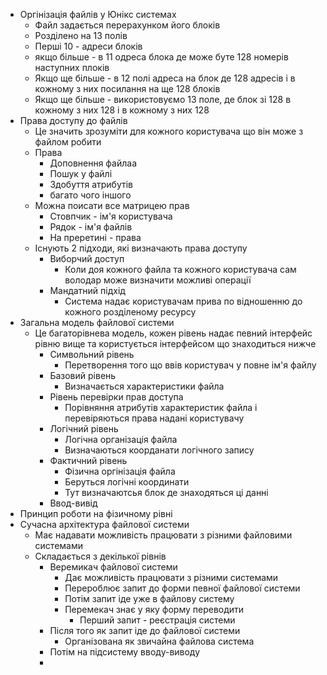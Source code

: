 - Оргінізація файлів у Юнікс системах
  - Файл задається перерахунком його блоків 
  - Розділено на 13 полів
  - Перші 10 - адреси блоків
  - якщо більше - в 11 одреса блока де може буте 128 номерів наступних плоків
  - Якщо ще більше - в 12 полі адреса на блок де 128 адресів і в кожному з них посилання на ще 128 блоків
  - Якщо ще більше - використовуємо 13 поле, де блок зі 128 в кожному з них 128 і в кожному з них 128
- Права доступу до файлів
  - Це значить зрозуміти для кожного користувача що він може з файлом робити
  - Права
    - Доповнення файлаа
    - Пошук у файлі
    - Здобуття атрибутів
    - багато чого іншого
  - Можна поисати все матрицею прав
    - Стовпчик - ім'я користувача
    - Рядок - ім'я файлів
    - На преретині - права
  - Існують 2 підходи, які визначають права доступу
    - Виборчий доступ
      - Коли доя кожного файла та кожного користувача сам володар може визначити можливі операції
    - Мандатний підхід
      - Система надає користувачам прива по відношенню до кожного розділеному ресурсу
- Загальна модель файлової системи
  - Це багаторівнева модель, кожен рівень надає певний інтерфейс рівню вище та користується інтерфейсом що знаходиться нижче
    - Символьний рівень
      - Перетворення того що ввів користувач у повне ім'я файлу
    - Базовий рівень
      - Визначається характеристики файла
    - Рівень перевірки прав доступа
      - Порівняння атрибутів характеристик файла і перевіряються права надані користувачу
    - Логічний рівень
      - Логічна організація файла
      - Визначаються коорданати логічного запису
    - Фактичний рівень
      - Фізична оргінізація файла
      - Беруться логічні координати
      - Тут визначаютсья блок де знаходяться ці данні
    - Ввод-вивід
- Принцип роботи на фізичному рівні
- Сучасна архітектура файлової системи
  - Має надавати можливість працювати з різними файловими системами
  - Складається з декілької рівнів
    - Веремикач файлової системи
      - Дає можливість працювати з різними системами
      - Перероблює запит до форми певної файлової системи 
      - Потім запит іде уже в файлову систему
      - Перемекач знає у яку форму переводити
        - Перший запит - реєстрація системи
    - Після того як запит іде до файлової системи
      - Організована як звичайна файлова система
    - Потім на підсистему вводу-виводу
    -  